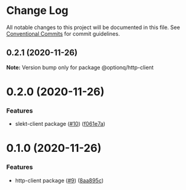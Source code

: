 # Change Log

All notable changes to this project will be documented in this file.
See [Conventional Commits](https://conventionalcommits.org) for commit guidelines.

## 0.2.1 (2020-11-26)

**Note:** Version bump only for package @optionq/http-client





# 0.2.0 (2020-11-26)


### Features

* slekt-client package ([#10](https://github.com/optionq/npm-priv/issues/10)) ([f061e7a](https://github.com/optionq/npm-priv/commit/f061e7adcf4d45cefeb4bea2699536104bdc2de3))





# 0.1.0 (2020-11-26)


### Features

* http-client package ([#9](https://github.com/optionq/npm-priv/issues/9)) ([8aa895c](https://github.com/optionq/npm-priv/commit/8aa895c5d63a16bfe52ba50f2961df36f5a040f9))
